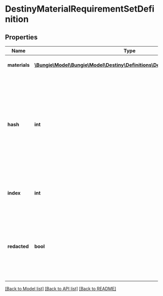 # DestinyMaterialRequirementSetDefinition

## Properties
Name | Type | Description | Notes
------------ | ------------- | ------------- | -------------
**materials** | [**\Bungie\Model\\Bungie\Model\Destiny\Definitions\DestinyMaterialRequirement[]**](DestinyMaterialRequirement.md) | The list of all materials that are required. | [optional] 
**hash** | **int** | The unique identifier for this entity. Guaranteed to be unique for the type of entity, but not globally.  When entities refer to each other in Destiny content, it is this hash that they are referring to. | [optional] 
**index** | **int** | The index of the entity as it was found in the investment tables. | [optional] 
**redacted** | **bool** | If this is true, then there is an entity with this identifier/type combination, but BNet is not yet allowed to show it. Sorry! | [optional] 

[[Back to Model list]](../README.md#documentation-for-models) [[Back to API list]](../README.md#documentation-for-api-endpoints) [[Back to README]](../README.md)


